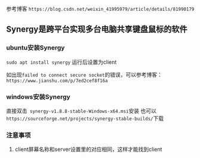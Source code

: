 参考博客
`https://blog.csdn.net/weixin_41995979/article/details/81990179`

## Synergy是跨平台实现多台电脑共享键盘鼠标的软件

### ubuntu安装Synergy
`sudo apt install synergy`
运行后设置为client

如出现`failed to connect secure socket`的错误，可以参考博客：
`https://www.jianshu.com/p/7ed2cef8f16a`


### windows安装Synergy
直接双击` synergy-v1.8.8-stable-Windows-x64.msi`安装
也可以`https://sourceforge.net/projects/synergy-stable-builds/`下载

### 注意事项
1. client屏幕名称和server设置里的对应相同，这样才能找到client
